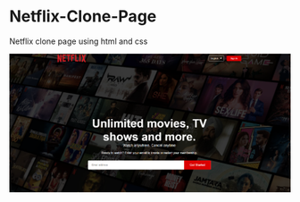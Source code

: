 # Netflix-Clone-Page
 Netflix clone page using html and css
 
![Screenshot 2024-01-04 175355](images/Screenshot%202024-01-04%20175355.png)
